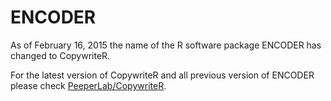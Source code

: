 # ENCODER

As of February 16, 2015 the name of the R software package ENCODER has changed
to CopywriteR. 

For the latest version of CopywriteR and all previous version of ENCODER please
check [PeeperLab/CopywriteR](https://github.com/PeeperLab/CopywriteR).
